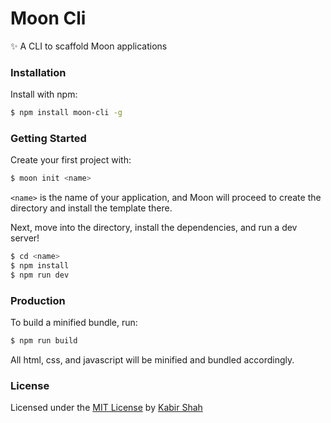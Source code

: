 # Moon Cli

:sparkles: A CLI to scaffold Moon applications

### Installation

Install with npm:

```sh
$ npm install moon-cli -g
```

### Getting Started

Create your first project with:

```sh
$ moon init <name>
```

`<name>` is the name of your application, and Moon will proceed to create the directory and install the template there.

Next, move into the directory, install the dependencies, and run a dev server!

```sh
$ cd <name>
$ npm install
$ npm run dev
```

### Production

To build a minified bundle, run:

```sh
$ npm run build
```

All html, css, and javascript will be minified and bundled accordingly.

### License

Licensed under the [MIT License](https://kingpixil.github.io/license) by [Kabir Shah](https://kabir.ml)

